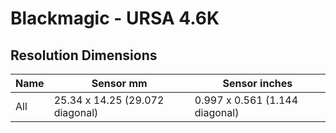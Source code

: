 # Blackmagic - URSA 4.6K

## Resolution Dimensions

| Name   | Sensor mm                       | Sensor inches                  |
|--------|---------------------------------|--------------------------------|
| All    | 25.34 x 14.25 (29.072 diagonal) | 0.997 x 0.561 (1.144 diagonal) |
